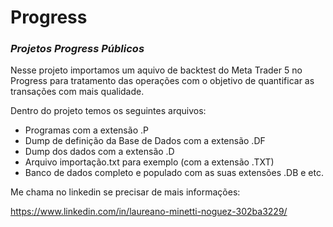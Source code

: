 # Progress
### _Projetos Progress Públicos_

Nesse projeto importamos um aquivo de backtest do Meta Trader 5 no Progress para tratamento das operações com o objetivo de quantificar as transações com mais qualidade.

Dentro do projeto temos os seguintes arquivos:

- Programas com a extensão .P
- Dump de definição da Base de Dados com a extensão .DF
- Dump dos dados com a extensão .D
- Arquivo importação.txt para exemplo (com a extensão .TXT)
- Banco de dados completo e populado com as suas extensões .DB e etc.

Me chama no linkedin se precisar de mais informações:

https://www.linkedin.com/in/laureano-minetti-noguez-302ba3229/
